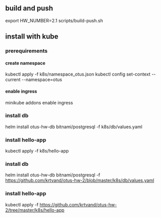 ## build and push
export HW_NUMBER=2.1
scripts/build-push.sh

## install with kube

### prerequirements
#### create namespace
kubectl apply -f k8s/namespace_otus.json
kubectl config set-context --current --namespace=otus


#### enable ingress
minikube addons enable ingress


### install db
helm install otus-hw-db bitnami/postgresql -f k8s/db/values.yaml

### install hello-app
kubectl apply -f k8s/hello-app


### install db
helm install otus-hw-db bitnami/postgresql -f https://github.com/krtvand/otus-hw-2/blob/master/k8s/db/values.yaml

### install hello-app
kubectl apply -f https://github.com/krtvand/otus-hw-2/tree/master/k8s/hello-app



